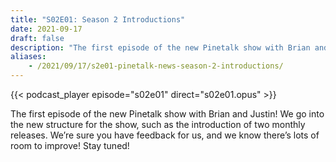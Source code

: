 ```yaml
---
title: "S02E01: Season 2 Introductions"
date: 2021-09-17
draft: false
description: "The first episode of the new Pinetalk show with Brian and Justin! We go into the new structure for the show, such as the introduction of two monthly releases. We’re sure you have feedback for us, and we know there’s lots of room to improve! Stay tuned!"
aliases:
    - /2021/09/17/s2e01-pinetalk-news-season-2-introductions/
---
```


{{< podcast_player episode="s02e01" direct="s02e01.opus" >}}

The first episode of the new Pinetalk show with Brian and Justin! We go into the new structure for the show, such as the introduction of two monthly releases. We’re sure you have feedback for us, and we know there’s lots of room to improve! Stay tuned!

